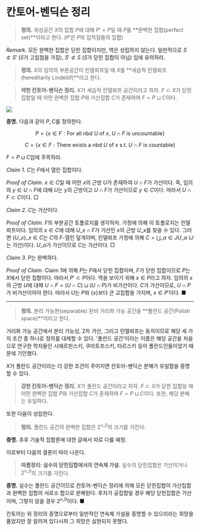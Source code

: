 # 칸토어-벤딕슨 정리

> **정의.** 위상공간 $X$의 집합 $P$에 대해 $P' = P$일 때 $P$를 **완벽한 집합(perfect set)**이라고 한다. ($P'$은 $P$의 집적점들의 집합)

*Remark.* 모든 완벽한 집합은 닫힌 집합이지만, 역은 성립하지 않는다. 일반적으로 $S \not\subset S'$ ($S$가 고립점을 가짐), $S' \not\subset S$ ($S$가 닫힌 집합이 아님) 임에 유의하라.

> **정의.** $X$의 임의의 부분공간이 린델뢰프일 때 $X$를 **세습적 린델뢰프(hereditarily Lindelöf)**라고 한다.

> **약한 칸토어-벤딕슨 정리.** $X$가 세습적 린델뢰프 공간이라고 하자. $F \subset X$가 닫힌 집합일 때 어떤 완벽한 집합 $P$와 가산집합 $C$가 존재하여 $F = P \sqcup C$이다.

![](https://velog.velcdn.com/images/dimenerno/post/d1f81be8-2878-4158-844b-96ce3d8cc418/image.png)

**증명.** 다음과 같이 $P, C$를 정의한다.

$$
P = \lbrace  x \in F : \text{For all nbd $U$ of $x$, $U \cap F$ is uncountable} \rbrace
$$

$$
C = \lbrace  x \in F : \text{There exists a nbd $U$ of $x$ s.t. $U \cap F$ is countable} \rbrace
$$

$F = P \sqcup C$임에 주목하라.

*Claim 1.* $C$는 $F$에서 열린 집합이다.

*Proof of Claim.* $x \in C$일 때 어떤 $x$의 근방 $U$가 존재하여 $U \cap F$가 가산이다. 즉, 임의의 $y \in U \cap F$에 대해 $U$는 $y$의 근방이고 $U \cap F$가 가산이므로 $y \in C$이다. 따라서 $U \cap F \subset C$이다. □

*Claim 2.* $C$는 가산이다.

*Proof of Claim.* $F$의 부분공간 토폴로지를 생각하자. 가정에 의해 이 토폴로지는 린델뢰프이다. 임의의 $x \in C$에 대해 $U\_x \cap F$가 가산인 $x$의 근방 $U\_x$를 찾을 수 있다. 그러면 $\lbrace  U\_x \rbrace\_{x \in C}$는 $C$의 $F$-열린 덮개이며, 린델뢰프 가정에 의해 $C = \bigcup\_{\alpha \in J} U\_\alpha$ ($J$는 가산)이다. $U\_\alpha$가 가산이므로 $C$는 가산이다. □

*Claim 3.* $P$는 완벽하다.

*Proof of Claim.* Claim 1에 의해 $P$는 $F$에서 닫힌 집합이며, $F$가 닫힌 집합이므로 $P$는 $X$에서 닫힌 집합이다. 따라서 $P' \subset P$이다. 역을 보이기 위해 $x \in P$라고 하자. 임의의 $x$의 근방 $U$에 대해 $U \cap F = (U \cap C) \sqcup (U \cap P)$가 비가산이다. $C$가 가산이므로, $U \cap P$가 비가산이어야 한다. 따라서 $U$는 $P$와 $\lbrace x \rbrace$보다 큰 교집합을 가지며, $x \in P'$이다. ■

- - -

> **정의.** 분리 가능한(separable) 완비 거리화 가능 공간을 **폴란드 공간(Polish space)**이라고 한다.

거리화 가능 공간에서 분리 가능성, 2차 가산, 그리고 린델뢰프는 동치이므로 해당 세 가지 조건 중 하나로 정의를 대체할 수 있다. '폴란드 공간'이라는 이름은 해당 공간을 처음으로 연구한 학자들인 시에르핀스키, 쿠라토프스키, 타르스키 등이 폴란드인들이었기 때문에 기인했다.

$X$가 폴란드 공간이라는 더 강한 조건이 주어지면 칸토어-벤딕슨 분해가 유일함을 증명할 수 있다.

> **강한 칸토어-벤딕슨 정리.** $X$가 폴란드 공간이라고 하자. $F \subset X$가 닫힌 집합일 때 어떤 완벽한 집합 $P$와 가산집합 $C$가 존재하여 $F = P \sqcup C$이다. 또한, 해당 분해는 유일하다.

또한 다음이 성립한다.

> **정리.** 폴란드 공간의 완벽한 집합은 $2^{\aleph\_0}$의 크기를 가진다.

**증명.** 추후 기술적 집합론에 대한 글에서 따로 다룰 예정.

이로부터 다음의 결론이 따라 나온다.

> **따름정리: 실수의 닫힌집합에서의 연속체 가설.** 실수의 닫힌집합은 가산이거나 $2^{\aleph\_0}$의 크기를 가진다.

**증명.** 실수는 폴란드 공간이므로 칸토어-벤딕슨 정리에 의해 모든 닫힌집합이 가산집합과 완벽한 집합의 서로소 합으로 분해된다. 후자가 공집합일 경우 해당 닫힌집합은 가산이며, 그렇지 않을 경우 $2^{\aleph\_0}$이다. ■

칸토어는 위 정리의 증명으로부터 일반적인 연속체 가설을 증명할 수 있으리라는 희망을 품었지만 잘 알려져 있다시피 그 희망은 실현되지 못했다.